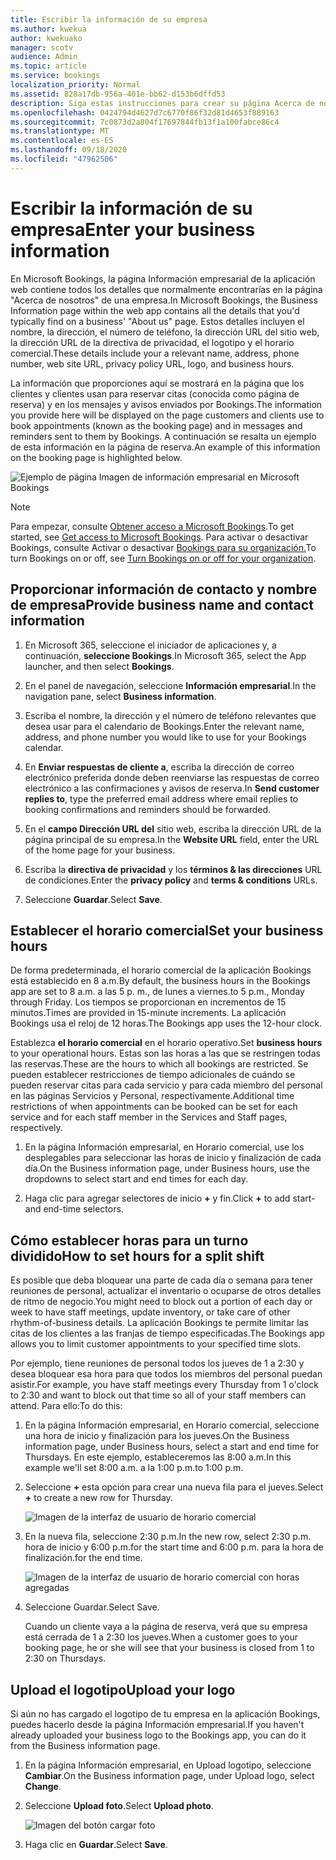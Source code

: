 ```yaml
---
title: Escribir la información de su empresa
ms.author: kwekua
author: kwekuako
manager: scotv
audience: Admin
ms.topic: article
ms.service: bookings
localization_priority: Normal
ms.assetid: 828a17db-956a-401e-bb62-d153b6dffd53
description: Siga estas instrucciones para crear su página Acerca de nosotros, incluido el nombre de empresa, la dirección, el número de teléfono, la dirección URL del sitio web, el logotipo y el horario comercial en Microsoft Bookings.
ms.openlocfilehash: 0424794d4627d7c6770f86f32d81d4653f889163
ms.sourcegitcommit: 7c0873d2a804f17697844fb13f1a100fabce86c4
ms.translationtype: MT
ms.contentlocale: es-ES
ms.lasthandoff: 09/18/2020
ms.locfileid: "47962506"
---
```

# <a name="enter-your-business-information"></a><span data-ttu-id="73a12-103">Escribir la información de su empresa</span><span class="sxs-lookup"><span data-stu-id="73a12-103">Enter your business information</span></span>

<span data-ttu-id="73a12-104">En Microsoft Bookings, la página Información empresarial de la aplicación web contiene todos los detalles que normalmente encontrarías en la página "Acerca de nosotros" de una empresa.</span><span class="sxs-lookup"><span data-stu-id="73a12-104">In Microsoft Bookings, the Business Information page within the web app contains all the details that you'd typically find on a business' "About us" page.</span></span> <span data-ttu-id="73a12-105">Estos detalles incluyen el nombre, la dirección, el número de teléfono, la dirección URL del sitio web, la dirección URL de la directiva de privacidad, el logotipo y el horario comercial.</span><span class="sxs-lookup"><span data-stu-id="73a12-105">These details include your a relevant name, address, phone number, web site URL, privacy policy URL, logo, and business hours.</span></span>

<span data-ttu-id="73a12-106">La información que proporciones aquí se mostrará en la página que los clientes y clientes usan para reservar citas (conocida como página de reserva) y en los mensajes y avisos enviados por Bookings.</span><span class="sxs-lookup"><span data-stu-id="73a12-106">The information you provide here will be displayed on the page customers and clients use to book appointments (known as the booking page) and in messages and reminders sent to them by Bookings.</span></span> <span data-ttu-id="73a12-107">A continuación se resalta un ejemplo de esta información en la página de reserva.</span><span class="sxs-lookup"><span data-stu-id="73a12-107">An example of this information on the booking page is highlighted below.</span></span>

   ![Ejemplo de página Imagen de información empresarial en Microsoft Bookings](../media/bookings-business-info.png)

> [!NOTE]
> <span data-ttu-id="73a12-109">Para empezar, consulte [Obtener acceso a Microsoft Bookings](get-access.md).</span><span class="sxs-lookup"><span data-stu-id="73a12-109">To get started, see [Get access to Microsoft Bookings](get-access.md).</span></span> <span data-ttu-id="73a12-110">Para activar o desactivar Bookings, consulte Activar o desactivar [Bookings para su organización.](turn-bookings-on-or-off.md)</span><span class="sxs-lookup"><span data-stu-id="73a12-110">To turn Bookings on or off, see [Turn Bookings on or off for your organization](turn-bookings-on-or-off.md).</span></span>

## <a name="provide-business-name-and-contact-information"></a><span data-ttu-id="73a12-111">Proporcionar información de contacto y nombre de empresa</span><span class="sxs-lookup"><span data-stu-id="73a12-111">Provide business name and contact information</span></span>

1. <span data-ttu-id="73a12-112">En Microsoft 365, seleccione el iniciador de aplicaciones y, a continuación, **seleccione Bookings**.</span><span class="sxs-lookup"><span data-stu-id="73a12-112">In Microsoft 365, select the App launcher, and then select **Bookings**.</span></span>

1. <span data-ttu-id="73a12-113">En el panel de navegación, seleccione **Información empresarial**.</span><span class="sxs-lookup"><span data-stu-id="73a12-113">In the navigation pane, select **Business information**.</span></span>

1. <span data-ttu-id="73a12-114">Escriba el nombre, la dirección y el número de teléfono relevantes que desea usar para el calendario de Bookings.</span><span class="sxs-lookup"><span data-stu-id="73a12-114">Enter the relevant name, address, and phone number you would like to use for your Bookings calendar.</span></span>

1. <span data-ttu-id="73a12-115">En **Enviar respuestas de cliente a**, escriba la dirección de correo electrónico preferida donde deben reenviarse las respuestas de correo electrónico a las confirmaciones y avisos de reserva.</span><span class="sxs-lookup"><span data-stu-id="73a12-115">In **Send customer replies to**, type the preferred email address where email replies to booking confirmations and reminders should be forwarded.</span></span>

1. <span data-ttu-id="73a12-116">En el **campo Dirección URL del** sitio web, escriba la dirección URL de la página principal de su empresa.</span><span class="sxs-lookup"><span data-stu-id="73a12-116">In the **Website URL** field, enter the URL of the home page for your business.</span></span>

1. <span data-ttu-id="73a12-117">Escriba la **directiva de privacidad** y los **términos & las direcciones** URL de condiciones.</span><span class="sxs-lookup"><span data-stu-id="73a12-117">Enter the **privacy policy** and **terms & conditions** URLs.</span></span>

1. <span data-ttu-id="73a12-118">Seleccione **Guardar**.</span><span class="sxs-lookup"><span data-stu-id="73a12-118">Select **Save**.</span></span>

## <a name="set-your-business-hours"></a><span data-ttu-id="73a12-119">Establecer el horario comercial</span><span class="sxs-lookup"><span data-stu-id="73a12-119">Set your business hours</span></span>

<span data-ttu-id="73a12-120">De forma predeterminada, el horario comercial de la aplicación Bookings está establecido en 8 a.m.</span><span class="sxs-lookup"><span data-stu-id="73a12-120">By default, the business hours in the Bookings app are set to 8 a.m.</span></span> <span data-ttu-id="73a12-121">a las 5 p. m., de lunes a viernes.</span><span class="sxs-lookup"><span data-stu-id="73a12-121">to 5 p.m., Monday through Friday.</span></span> <span data-ttu-id="73a12-122">Los tiempos se proporcionan en incrementos de 15 minutos.</span><span class="sxs-lookup"><span data-stu-id="73a12-122">Times are provided in 15-minute increments.</span></span> <span data-ttu-id="73a12-123">La aplicación Bookings usa el reloj de 12 horas.</span><span class="sxs-lookup"><span data-stu-id="73a12-123">The Bookings app uses the 12-hour clock.</span></span>

<span data-ttu-id="73a12-124">Establezca **el horario comercial** en el horario operativo.</span><span class="sxs-lookup"><span data-stu-id="73a12-124">Set **business hours** to your operational hours.</span></span> <span data-ttu-id="73a12-125">Estas son las horas a las que se restringen todas las reservas.</span><span class="sxs-lookup"><span data-stu-id="73a12-125">These are the hours to which all bookings are restricted.</span></span> <span data-ttu-id="73a12-126">Se pueden establecer restricciones de tiempo adicionales de cuándo se pueden reservar citas para cada servicio y para cada miembro del personal en las páginas Servicios y Personal, respectivamente.</span><span class="sxs-lookup"><span data-stu-id="73a12-126">Additional time restrictions of when appointments can be booked can be set for each service and for each staff member in the Services and Staff pages, respectively.</span></span>

1. <span data-ttu-id="73a12-127">En la página Información empresarial, en Horario comercial, use los desplegables para seleccionar las horas de inicio y finalización de cada día.</span><span class="sxs-lookup"><span data-stu-id="73a12-127">On the Business information page, under Business hours, use the dropdowns to select start and end times for each day.</span></span>

1. <span data-ttu-id="73a12-128">Haga clic para agregar selectores de inicio **+** y fin.</span><span class="sxs-lookup"><span data-stu-id="73a12-128">Click **+** to add start- and end-time selectors.</span></span>

## <a name="how-to-set-hours-for-a-split-shift"></a><span data-ttu-id="73a12-129">Cómo establecer horas para un turno dividido</span><span class="sxs-lookup"><span data-stu-id="73a12-129">How to set hours for a split shift</span></span>

<span data-ttu-id="73a12-130">Es posible que deba bloquear una parte de cada día o semana para tener reuniones de personal, actualizar el inventario o ocuparse de otros detalles de ritmo de negocio.</span><span class="sxs-lookup"><span data-stu-id="73a12-130">You might need to block out a portion of each day or week to have staff meetings, update inventory, or take care of other rhythm-of-business details.</span></span> <span data-ttu-id="73a12-131">La aplicación Bookings te permite limitar las citas de los clientes a las franjas de tiempo especificadas.</span><span class="sxs-lookup"><span data-stu-id="73a12-131">The Bookings app allows you to limit customer appointments to your specified time slots.</span></span>

<span data-ttu-id="73a12-132">Por ejemplo, tiene reuniones de personal todos los jueves de 1 a 2:30 y desea bloquear esa hora para que todos los miembros del personal puedan asistir.</span><span class="sxs-lookup"><span data-stu-id="73a12-132">For example, you have staff meetings every Thursday from 1 o'clock to 2:30 and want to block out that time so all of your staff members can attend.</span></span> <span data-ttu-id="73a12-133">Para ello:</span><span class="sxs-lookup"><span data-stu-id="73a12-133">To do this:</span></span>

1. <span data-ttu-id="73a12-134">En la página Información empresarial, en Horario comercial, seleccione una hora de inicio y finalización para los jueves.</span><span class="sxs-lookup"><span data-stu-id="73a12-134">On the Business information page, under Business hours, select a start and end time for Thursdays.</span></span> <span data-ttu-id="73a12-135">En este ejemplo, estableceremos las 8:00 a.m.</span><span class="sxs-lookup"><span data-stu-id="73a12-135">In this example we'll set 8:00 a.m.</span></span> <span data-ttu-id="73a12-136">a la 1:00 p.m.</span><span class="sxs-lookup"><span data-stu-id="73a12-136">to 1:00 p.m.</span></span>

1. <span data-ttu-id="73a12-137">Seleccione **+** esta opción para crear una nueva fila para el jueves.</span><span class="sxs-lookup"><span data-stu-id="73a12-137">Select **+** to create a new row for Thursday.</span></span>

   ![Imagen de la interfaz de usuario de horario comercial](../media/bookings-split-shift.png)

1. <span data-ttu-id="73a12-139">En la nueva fila, seleccione 2:30 p.m.</span><span class="sxs-lookup"><span data-stu-id="73a12-139">In the new row, select 2:30 p.m.</span></span> <span data-ttu-id="73a12-140">hora de inicio y 6:00 p.m.</span><span class="sxs-lookup"><span data-stu-id="73a12-140">for the start time and 6:00 p.m.</span></span> <span data-ttu-id="73a12-141">para la hora de finalización.</span><span class="sxs-lookup"><span data-stu-id="73a12-141">for the end time.</span></span>

   ![Imagen de la interfaz de usuario de horario comercial con horas agregadas](../media/bookings-split-shift-hours.png)

1. <span data-ttu-id="73a12-143">Seleccione Guardar.</span><span class="sxs-lookup"><span data-stu-id="73a12-143">Select Save.</span></span>

    <span data-ttu-id="73a12-144">Cuando un cliente vaya a la página de reserva, verá que su empresa está cerrada de 1 a 2:30 los jueves.</span><span class="sxs-lookup"><span data-stu-id="73a12-144">When a customer goes to your booking page, he or she will see that your business is closed from 1 to 2:30 on Thursdays.</span></span>

## <a name="upload-your-logo"></a><span data-ttu-id="73a12-145">Upload el logotipo</span><span class="sxs-lookup"><span data-stu-id="73a12-145">Upload your logo</span></span>

<span data-ttu-id="73a12-146">Si aún no has cargado el logotipo de tu empresa en la aplicación Bookings, puedes hacerlo desde la página Información empresarial.</span><span class="sxs-lookup"><span data-stu-id="73a12-146">If you haven't already uploaded your business logo to the Bookings app, you can do it from the Business information page.</span></span>

1. <span data-ttu-id="73a12-147">En la página Información empresarial, en Upload logotipo, seleccione **Cambiar**.</span><span class="sxs-lookup"><span data-stu-id="73a12-147">On the Business information page, under Upload logo, select **Change**.</span></span>

1. <span data-ttu-id="73a12-148">Seleccione **Upload foto**.</span><span class="sxs-lookup"><span data-stu-id="73a12-148">Select **Upload photo**.</span></span>

   ![Imagen del botón cargar foto](../media/bookings-upload-photo.png)

1. <span data-ttu-id="73a12-150">Haga clic en **Guardar**.</span><span class="sxs-lookup"><span data-stu-id="73a12-150">Select **Save**.</span></span>
